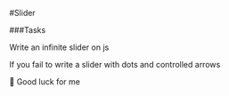 #Slider

###Tasks

Write an infinite slider on js

If you fail to write a slider with dots and controlled arrows 

:grimacing: Good luck for me